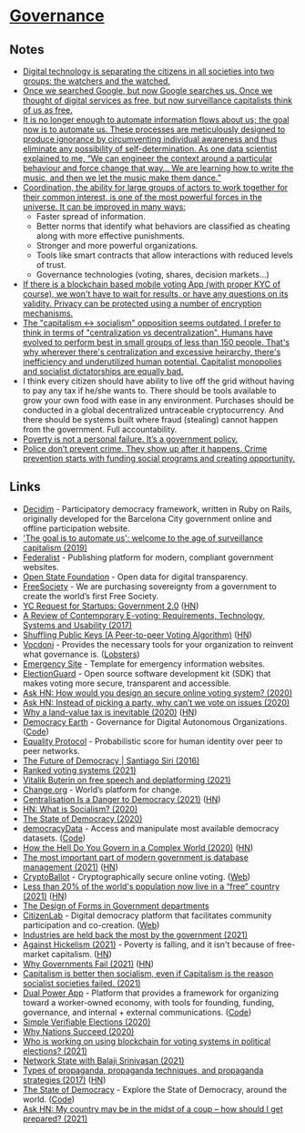 # [Governance](https://en.wikipedia.org/wiki/Governance)

## Notes

- [Digital technology is separating the citizens in all societies into two groups: the watchers and the watched.](https://www.theguardian.com/technology/2019/jan/20/shoshana-zuboff-age-of-surveillance-capitalism-google-facebook)
- [Once we searched Google, but now Google searches us. Once we thought of digital services as free, but now surveillance capitalists think of us as free.](https://www.theguardian.com/technology/2019/jan/20/shoshana-zuboff-age-of-surveillance-capitalism-google-facebook)
- [It is no longer enough to automate information flows about us; the goal now is to automate us. These processes are meticulously designed to produce ignorance by circumventing individual awareness and thus eliminate any possibility of self-determination. As one data scientist explained to me, “We can engineer the context around a particular behaviour and force change that way… We are learning how to write the music, and then we let the music make them dance.”](https://www.theguardian.com/technology/2019/jan/20/shoshana-zuboff-age-of-surveillance-capitalism-google-facebook)
- [Coordination, the ability for large groups of actors to work together for their common interest, is one of the most powerful forces in the universe. It can be improved in many ways:](https://vitalik.ca/general/2020/09/11/coordination.html)
  - Faster spread of information.
  - Better norms that identify what behaviors are classified as cheating along with more effective punishments.
  - Stronger and more powerful organizations.
  - Tools like smart contracts that allow interactions with reduced levels of trust.
  - Governance technologies (voting, shares, decision markets...)
- [If there is a blockchain based mobile voting App (with proper KYC of course), we won't have to wait for results, or have any questions on its validity. Privacy can be protected using a number of encryption mechanisms.](https://twitter.com/VitalikButerin/status/1324179944558059522)
- [The "capitalism <-> socialism" opposition seems outdated. I prefer to think in terms of "centralization vs decentralization". Humans have evolved to perform best in small groups of less than 150 people. That's why wherever there's centralization and excessive heirarchy, there's inefficiency and underutilized human potential. Capitalist monopolies and socialist dictatorships are equally bad.](https://t.me/durov/151)
- I think every citizen should have ability to live off the grid without having to pay any tax if he/she wants to. There should be tools available to grow your own food with ease in any environment. Purchases should be conducted in a global decentralized untraceable cryptocurrency. And there should be systems built where fraud (stealing) cannot happen from the government. Full accountability.
- [Poverty is not a personal failure. It’s a government policy.](https://twitter.com/The_Acumen/status/1388276859532611589)
- [Police don’t prevent crime. They show up after it happens. Crime prevention starts with funding social programs and creating opportunity.](https://twitter.com/mhdksafa/status/1408292548737699840)

## Links

- [Decidim](https://github.com/decidim/decidim) - Participatory democracy framework, written in Ruby on Rails, originally developed for the Barcelona City government online and offline participation website.
- ['The goal is to automate us': welcome to the age of surveillance capitalism (2019)](https://www.theguardian.com/technology/2019/jan/20/shoshana-zuboff-age-of-surveillance-capitalism-google-facebook)
- [Federalist](https://federalist.18f.gov/) - Publishing platform for modern, compliant government websites.
- [Open State Foundation](https://openstate.eu/en/) - Open data for digital transparency.
- [FreeSociety](https://www.freesociety.com/) - We are purchasing sovereignty from a government to create the world’s first Free Society.
- [YC Request for Startups: Government 2.0](https://blog.ycombinator.com/request-for-startups-government-2-0/) ([HN](https://news.ycombinator.com/item?id=19993517))
- [A Review of Contemporary E-voting: Requirements, Technology, Systems and Usability (2017)](https://pdfs.semanticscholar.org/e734/d63888d81075efa0402599ae4e43772cf2e7.pdf)
- [Shuffling Public Keys (A Peer-to-peer Voting Algorithm)](http://vixra.org/pdf/1905.0239v1.pdf) ([HN](https://news.ycombinator.com/item?id=20067480))
- [Vocdoni](https://vocdoni.io/) - Provides the necessary tools for your organization to reinvent what governance is. ([Lobsters](https://lobste.rs/s/qbceut/vocdoni_universally_verifiable_voting))
- [Emergency Site](https://emergency-site.dev/) - Template for emergency information websites.
- [ElectionGuard](https://github.com/microsoft/electionguard) - Open source software development kit (SDK) that makes voting more secure, transparent and accessible.
- [Ask HN: How would you design an secure online voting system? (2020)](https://news.ycombinator.com/item?id=24994514)
- [Ask HN: Instead of picking a party, why can’t we vote on issues (2020)](https://news.ycombinator.com/item?id=25021503)
- [Why a land-value tax is inevitable (2020)](https://www.progress.org/articles/why-a-land-value-tax-is-inevitable) ([HN](https://news.ycombinator.com/item?id=25317896))
- [Democracy Earth](https://democracy.earth/#/) - Governance for Digital Autonomous Organizations. ([Code](https://github.com/DemocracyEarth/dapp))
- [Equality Protocol](https://github.com/DemocracyEarth/paper) - Probabilistic score for human identity over peer to peer networks.
- [The Future of Democracy | Santiago Siri (2016)](https://www.youtube.com/watch?v=yGmGWZCE4h0)
- [Ranked voting systems (2021)](https://www.elzear.de/posts/2021-01-10-polls)
- [Vitalik Buterin on free speech and deplatforming (2021)](https://twitter.com/VitalikButerin/status/1348894400919703552)
- [Change.org](https://www.change.org/) - World’s platform for change.
- [Centralisation Is a Danger to Democracy (2021)](https://redecentralize.org/blog/2021/01/18/centralization-is-a-danger-to-democracy) ([HN](https://news.ycombinator.com/item?id=25828081))
- [HN: What is Socialism? (2020)](https://news.ycombinator.com/item?id=25961455)
- [The State of Democracy (2020)](https://pages.eiu.com/rs/753-RIQ-438/images/democracy-index-2020.pdf)
- [democracyData](https://xmarquez.github.io/democracyData/) - Access and manipulate most available democracy datasets. ([Code](https://github.com/xmarquez/democracyData))
- [How the Hell Do You Govern in a Complex World (2020)](https://howthehell.substack.com/p/govern-complex-world) ([HN](https://news.ycombinator.com/item?id=26138224))
- [The most important part of modern government is database management (2021)](https://twitter.com/rcolvile/status/1361673425140543490) ([HN](https://news.ycombinator.com/item?id=26159540))
- [CryptoBallot](https://github.com/cryptoballot/cryptoballot) - Cryptographically secure online voting. ([Web](https://cryptoballot.com/))
- [Less than 20% of the world's population now live in a “free” country (2021)](https://freedomhouse.org/report/freedom-world/2021/democracy-under-siege) ([HN](https://news.ycombinator.com/item?id=26397819))
- [The Design of Forms in Government departments](https://design-of-forms.online/)
- [CitizenLab](https://github.com/CitizenLabDotCo/citizenlab) - Digital democracy platform that facilitates community participation and co-creation. ([Web](https://www.citizenlab.co/))
- [Industries are held back the most by the government (2021)](https://twitter.com/orthonormalist/status/1378689088174256128)
- [Against Hickelism (2021)](https://noahpinion.substack.com/p/against-hickelism) - Poverty is falling, and it isn't because of free-market capitalism. ([HN](https://news.ycombinator.com/item?id=26693052))
- [Why Governments Fail (2021)](https://www.persuasion.community/p/-why-governments-fail) ([HN](https://news.ycombinator.com/item?id=26943269))
- [Capitalism is better then socialism, even if Capitalism is the reason socialist societies failed. (2021)](https://www.reddit.com/r/IntellectualDarkWeb/comments/mzov5l/capitalism_is_better_then_socialism_even_if/)
- [Dual Power App](https://dualpower.app/) - Platform that provides a framework for organizing toward a worker-owned economy, with tools for founding, funding, governance, and internal + external communications. ([Code](https://github.com/BSA-US/dual-power-app))
- [Simple Verifiable Elections (2020)](https://samtay.github.io/posts/verifiable-elections)
- [Why Nations Succeed (2020)](https://paul.copplest.one/blog/why-nations-succeed.html)
- [Who is working on using blockchain for voting systems in political elections? (2021)](https://www.reddit.com/r/CryptoTechnology/comments/nnxs4q/is_anybody_working_on_voting_systems_for/)
- [Network State with Balaji Srinivasan (2021)](https://ideas.beondeck.com/episodes/3-network-state-with-balaji-srinivasan?t=76m43s)
- [Types of propaganda, propaganda techniques, and propaganda strategies (2017)](http://factmyth.com/types-of-propaganda-propaganda-techniques-and-propaganda-stratigies/) ([HN](https://news.ycombinator.com/item?id=27595043))
- [The State of Democracy](https://state-of-democracy.vercel.app/) - Explore the State of Democracy, around the world. ([Code](https://github.com/sampoder/democracy))
- [Ask HN: My country may be in the midst of a coup – how should I get prepared? (2021)](https://news.ycombinator.com/item?id=28008571)
